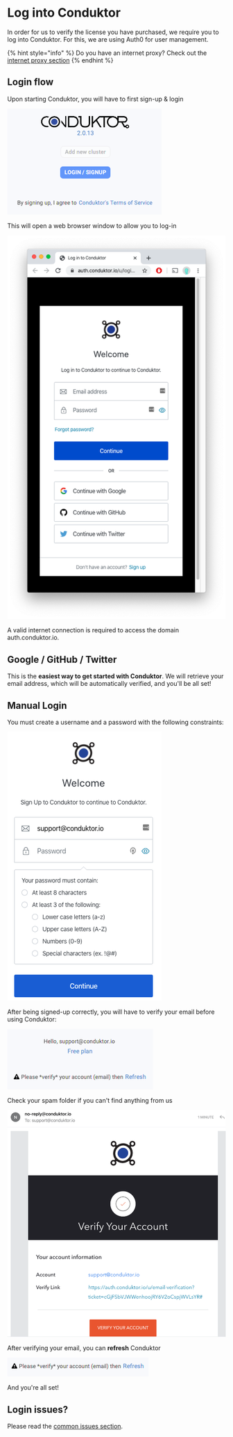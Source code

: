 # Log into Conduktor

In order for us to verify the license you have purchased, we require you to log into Conduktor. For this, we are using Auth0 for user management. 

{% hint style="info" %}
Do you have an internet proxy? Check out the [internet proxy section](using-an-internet-proxy.md)
{% endhint %}

## Login flow

Upon starting Conduktor, you will have to first sign-up & login

![](../.gitbook/assets/image%20%288%29.png)

This will open a web browser window to allow you to log-in 

![](../.gitbook/assets/screen-shot-2020-04-08-at-10.23.15.png)

A valid internet connection is required to access the domain auth.conduktor.io. 

## Google / GitHub / Twitter

This is the **easiest way to get started with Conduktor**. We will retrieve your email address, which will be automatically verified, and you'll be all set! 

## Manual Login

You must create a username and a password with the following constraints:

![](../.gitbook/assets/image%20%287%29.png)

After being signed-up correctly, you will have to verify your email before using Conduktor:

![](../.gitbook/assets/image.png)

Check your spam folder if you can't find anything from us

![](../.gitbook/assets/image%20%281%29.png)

After verifying your email, you can **refresh** Conduktor

![](../.gitbook/assets/image%20%285%29.png)

And you're all set!

## Login issues?

Please read the [common issues section](login-troubleshooting.md). 

